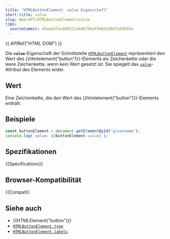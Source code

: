 ```yaml
---
title: "HTMLButtonElement: value Eigenschaft"
short-title: value
slug: Web/API/HTMLButtonElement/value
l10n:
  sourceCommit: 45eeb37ecd89511a64b756af9469189d7a59b95e
---
```


{{ APIRef("HTML DOM") }}

Die **`value`**-Eigenschaft der Schnittstelle [`HTMLButtonElement`](/de/docs/Web/API/HTMLButtonElement) repräsentiert den Wert des {{htmlelement("button")}}-Elements als Zeichenkette oder die leere Zeichenkette, wenn kein Wert gesetzt ist. Sie spiegelt das [`value`](/de/docs/Web/HTML/Element/button#value)-Attribut des Elements wider.

## Wert

Eine Zeichenkette, die den Wert des {{htmlelement("button")}}-Elements enthält.

## Beispiele

```js
const buttonElement = document.getElementById("givenname");
console.log(`value: ${buttonElement.value}`);
```

## Spezifikationen

{{Specifications}}

## Browser-Kompatibilität

{{Compat}}

## Siehe auch

- {{HTMLElement("button")}}
- [`HTMLButtonElement.type`](/de/docs/Web/API/HTMLButtonElement/type)
- [`HTMLButtonElement.labels`](/de/docs/Web/API/HTMLButtonElement/labels)
